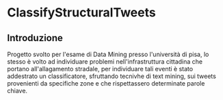 # ClassifyStructuralTweets
## Introduzione
Progetto svolto per l'esame di Data Mining presso l'università di pisa, lo stesso è volto ad individuare problemi nell'infrastruttura cittadina che portano all'allagamento stradale, 
per individuare tali eventi è stato addestrato un classificatore, sfruttando tecnivhe di text mining, sui tweets provenienti da specifiche zone e che rispettassero determinate parole chiave.
